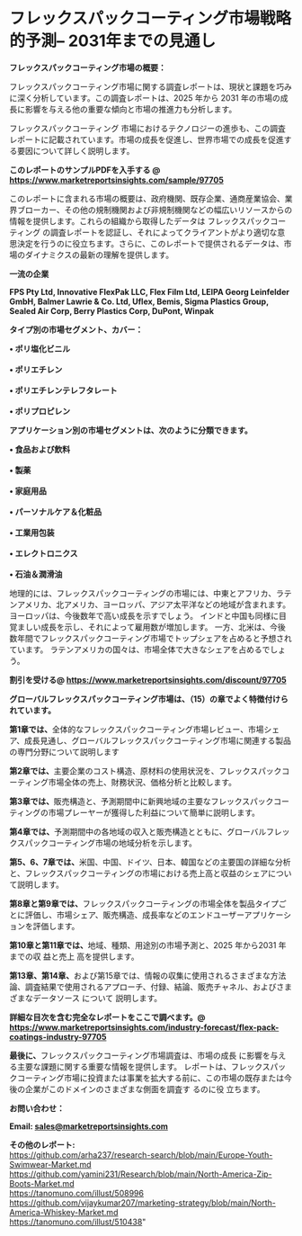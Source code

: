 # フレックスパックコーティング市場戦略的予測– 2031年までの見通し

<strong><b>フレックスパックコーティング市場の概要：</b></strong>

フレックスパックコーティング市場に関する調査レポートは、現状と課題を巧みに深く分析しています。この調査レポートは、2025 年から 2031 年の市場の成長に影響を与える他の重要な傾向と市場の推進力も分析します。

フレックスパックコーティング 市場におけるテクノロジーの進歩も、この調査レポートに記載されています。市場の成長を促進し、世界市場での成長を促進する要因について詳しく説明します。

<strong>このレポートのサンプルPDFを入手する @ <a href=https://www.marketreportsinsights.com/sample/97705>https://www.marketreportsinsights.com/sample/97705</a></strong>

このレポートに含まれる市場の概要は、政府機関、既存企業、通商産業協会、業界ブローカー、その他の規制機関および非規制機関などの幅広いリソースからの情報を提供します。これらの組織から取得したデータは フレックスパックコーティング の調査レポートを認証し、それによってクライアントがより適切な意思決定を行うのに役立ちます。さらに、このレポートで提供されるデータは、市場のダイナミクスの最新の理解を提供します。

<strong>一流の企業</strong>

<strong><b>FPS Pty Ltd, Innovative FlexPak LLC, Flex Film Ltd, LEIPA Georg Leinfelder GmbH, Balmer Lawrie & Co. Ltd, Uflex, Bemis, Sigma Plastics Group, Sealed Air Corp, Berry Plastics Corp, DuPont, Winpak</b></strong>

<strong><b>タイプ別の市場セグメント、カバー：</b></strong>

<strong>• ポリ塩化ビニル<br><br>• ポリエチレン<br><br>• ポリエチレンテレフタレート<br><br>• ポリプロピレン</strong>

<strong><b>アプリケーション別の市場セグメントは、次のように分類できます。</b></strong>

<strong>• 食品および飲料<br><br>• 製薬<br><br>• 家庭用品<br><br>• パーソナルケア＆化粧品<br><br>• 工業用包装<br><br>• エレクトロニクス<br><br>• 石油＆潤滑油</strong>

 地理的には、フレックスパックコーティングの市場には、中東とアフリカ、ラテンアメリカ、北アメリカ、ヨーロッパ、アジア太平洋などの地域が含まれます。 ヨーロッパは、今後数年で高い成長を示すでしょう。 インドと中国も同様に目覚ましい成長を示し、それによって雇用数が増加します。 一方、北米は、今後数年間でフレックスパックコーティング市場でトップシェアを占めると予想されています。 ラテンアメリカの国々は、市場全体で大きなシェアを占めるでしょう。

<strong>割引を受ける@ <a href=https://www.marketreportsinsights.com/discount/97705>https://www.marketreportsinsights.com/discount/97705</a></strong>

<strong><b>グローバルフレックスパックコーティング市場は、（15）の章でよく特徴付けられています。</b></strong>

<strong><b>第</b></strong><strong><b>1章では、</b></strong>全体的なフレックスパックコーティング市場レビュー、市場シェア、成長見通し、グローバルフレックスパックコーティング市場に関連する製品の専門分野について説明します

<strong><b>第2章では、</b></strong>主要企業のコスト構造、原材料の使用状況を、フレックスパックコーティング市場全体の売上、財務状況、価格分析と比較します。

<strong><b>第3章では、</b></strong>販売構造と、予測期間中に新興地域の主要なフレックスパックコーティングの市場プレーヤーが獲得した利益について簡単に説明します。

<strong><b>第4章では、</b></strong>予測期間中の各地域の収入と販売構造とともに、グローバルフレックスパックコーティング市場の地域分析を示します。

<strong><b>第5、6、7章では、</b></strong>米国、中国、ドイツ、日本、韓国などの主要国の詳細な分析と、フレックスパックコーティングの市場における売上高と収益のシェアについて説明します。

<strong><b>第8章と第9章では、</b></strong>フレックスパックコーティングの市場全体を製品タイプごとに評価し、市場シェア、販売構造、成長率などのエンドユーザーアプリケーションを評価します。

<strong><b>第10章と第11章では、</b></strong>地域、種類、用途別の市場予測と、2025 年から2031 年までの収 益と売上 高を提供します。

<strong><b>第13章、第14章、</b></strong>および第15章では、情報の収集に使用されるさまざまな方法論、調査結果で使用されるアプローチ、付録、結論、販売チャネル、およびさまざまなデータソース について 説明します。

<strong>詳細な目次を含む完全なレポートをここで調べます。@ <a href=https://www.marketreportsinsights.com/industry-forecast/flex-pack-coatings-industry-97705>https://www.marketreportsinsights.com/industry-forecast/flex-pack-coatings-industry-97705</a></strong>

<strong><b>最後に、</b></strong>フレックスパックコーティング市場調査は、市場の成長 に影響を</a>与える主要な課題に関する重要な情報を提供します。 レポートは、フレックスパックコーティング市場に投資または事業を拡大する前に、この市場の既存または今後の企業がこのドメインのさまざまな側面を調査す るのに役 立ちます。

<strong><b>お問い合わせ：</b></strong>

<strong>Email: </strong><a href=mailto:sales@marketreportsinsights.com><strong>sales@marketreportsinsights.com</strong></a>

<strong>その他のレポート:</strong>
<br>
<a href=https://github.com/arha237/research-search/blob/main/Europe-Youth-Swimwear-Market.md>https://github.com/arha237/research-search/blob/main/Europe-Youth-Swimwear-Market.md</a>
<br>
<a href=https://github.com/yamini231/Research/blob/main/North-America-Zip-Boots-Market.md>https://github.com/yamini231/Research/blob/main/North-America-Zip-Boots-Market.md</a>
<br>
<a href=https://tanomuno.com/illust/508996>https://tanomuno.com/illust/508996</a>
<br>
<a href=https://github.com/vijaykumar207/marketing-strategy/blob/main/North-America-Whiskey-Market.md>https://github.com/vijaykumar207/marketing-strategy/blob/main/North-America-Whiskey-Market.md</a>
<br>
<a href=https://tanomuno.com/illust/510438>https://tanomuno.com/illust/510438</a>"
